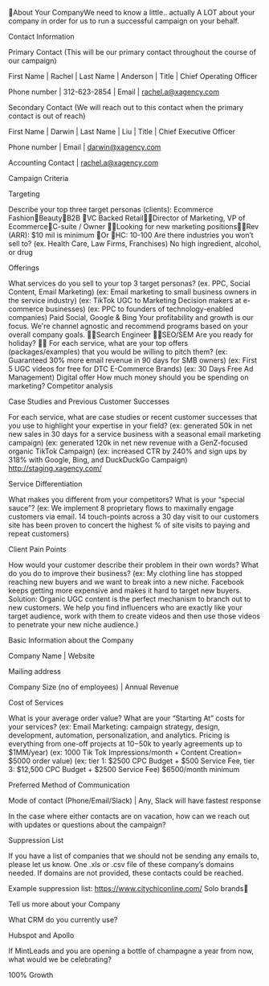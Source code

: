 About Your CompanyWe need to know a little.. actually A LOT about your company in order for us to run a successful campaign on your behalf. 


Contact Information

Primary Contact (This will be our primary contact throughout the course of our campaign)

First Name
 | Rachel
 | Last Name
 | Anderson
 | Title
 | Chief Operating Officer

Phone number
 | 312-623-2854
 | Email
 | rachel.a@xagency.com

Secondary Contact (We will reach out to this contact when the primary contact is out of reach)

First Name
 | Darwin
 | Last Name
 | Liu
 | Title
 | Chief Executive Officer

Phone number
 | Email
 | darwin@xagency.com

Accounting Contact
 | rachel.a@xagency.com


Campaign Criteria

Targeting

Describe your top three target personas (clients): 
 Ecommerce
 FashionBeautyB2B VC Backed RetailDirector of Marketing, VP of EcommerceC-suite / Owner
 Looking for new marketing positionsRev (ARR): $10 mil is minimum Or HC: 10-100
 Are there industries you won’t sell to? 
 (ex. Health Care, Law Firms, Franchises)
 No high ingredient, alcohol, or drug

Offerings

What services do you sell to your top 3 target personas? (ex. PPC, Social Content, Email Marketing) 
 (ex: Email marketing to small business owners in the service industry)
 (ex: TikTok UGC to Marketing Decision makers at e-commerce businesses)
 (ex: PPC to founders of technology-enabled companies) 
 Paid Social, Google & Bing
 Your profitability and growth is our focus. We're channel agnostic and recommend programs based on your overall company goals. Search Engineer SEO/SEM
 Are you ready for holiday? 
 For each service, what are your top offers (packages/examples) that you would be willing to pitch them?
 (ex: Guaranteed 30% more email revenue in 90 days for SMB owners)
 (ex: First 5 UGC videos for free for DTC E-Commerce Brands)
 (ex: 30 Days Free Ad Management)
 Digital offer
 How much money should you be spending on marketing?
 Competitor analysis 

Case Studies and Previous Customer Successes

For each service, what are case studies or recent customer successes that you use to highlight your expertise in your field?
 (ex: generated 50k in net new sales in 30 days for a service business with a seasonal email marketing campaign)
 (ex: generated 120k in net new revenue with a GenZ-focused organic TikTok Campaign) 
 (ex: increased CTR by 240% and sign ups by 318% with Google, Bing, and DuckDuckGo Campaign)
 http://staging.xagency.com/

Service Differentiation

What makes you different from your competitors? What is your “special sauce”?
 (ex: We implement 8 proprietary flows to maximally engage customers via email. 14 touch-points across a 30 day visit to our customers site has been proven to concert the highest % of site visits to paying and repeat customers)

Client Pain Points

How would your customer describe their problem in their own words? What do you do to improve their business?
 (ex: My clothing line has stopped reaching new buyers and we want to break into a new niche. Facebook keeps getting more expensive and makes it hard to target new buyers.
 Solution: Organic UGC content is the perfect mechanism to branch out to new customers. We help you find influencers who are exactly like your target audience, work with them to create videos and then use those videos to penetrate your new niche audience.)


Basic Information about the Company

Company Name
 | Website

Mailing address

Company Size (no of employees)
 | Annual Revenue

Cost of Services

What is your average order value? What are your “Starting At” costs for your services?
 (ex: Email Marketing: campaign strategy, design, development, automation, personalization, and analytics. Pricing is everything from one-off projects at $10-$50k to yearly agreements up to $1MM/year)
 (ex: 1000 Tik Tok Impressions/month + Content Creation= $5000 order value)
 (ex: tier 1: $2500 CPC Budget + $500 Service Fee, tier 3: $12,500 CPC Budget + $2500 Service Fee)
 $6500/month minimum 


Preferred Method of Communication

Mode of contact (Phone/Email/Slack)
 | Any, Slack will have fastest response

In the case where either contacts are on vacation, how can we reach out with updates or questions about the campaign?

Suppression List

If you have a list of companies that we should not be sending any emails to, please let us know. 
 One .xls or .csv file of these company’s domains needed. If domains are not provided, these contacts could be reached.

Example suppression list:
 https://www.citychiconline.com/
 Solo brands


Tell us more about your Company 

What CRM do you currently use?

Hubspot and Apollo

If MintLeads and you are opening a bottle of champagne a year from now, what would we be celebrating?

100% Growth
